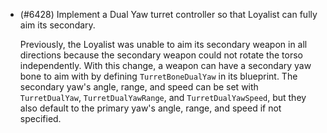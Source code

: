 - (#6428) Implement a Dual Yaw turret controller so that Loyalist can fully aim its secondary.

    Previously, the Loyalist was unable to aim its secondary weapon in all directions because the secondary weapon could not rotate the torso independently.
    With this change, a weapon can have a secondary yaw bone to aim with by defining `TurretBoneDualYaw` in its blueprint. The secondary yaw's angle, range, and speed can be set with `TurretDualYaw`, `TurretDualYawRange`, and `TurretDualYawSpeed`, but they also default to the primary yaw's angle, range, and speed if not specified.
